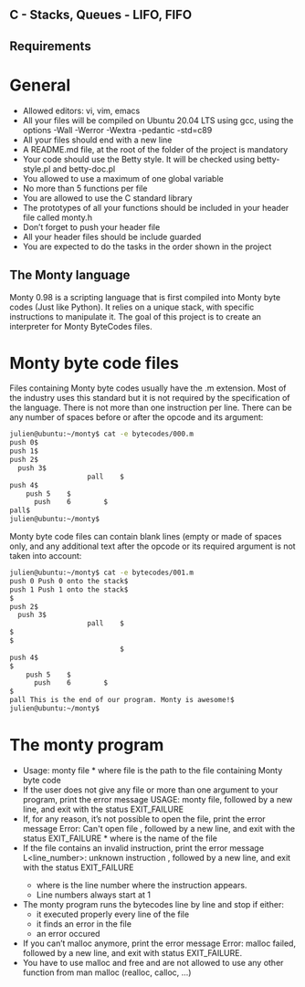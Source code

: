 ## C - Stacks, Queues - LIFO, FIFO

## Requirements
# General

* Allowed editors: vi, vim, emacs
* All your files will be compiled on Ubuntu 20.04 LTS using gcc, using the options -Wall -Werror -Wextra -pedantic -std=c89
* All your files should end with a new line
* A README.md file, at the root of the folder of the project is mandatory
* Your code should use the Betty style. It will be checked using betty-style.pl and betty-doc.pl
* You allowed to use a maximum of one global variable
* No more than 5 functions per file
* You are allowed to use the C standard library
* The prototypes of all your functions should be included in your header file called monty.h
* Don’t forget to push your header file
* All your header files should be include guarded
* You are expected to do the tasks in the order shown in the project

## The Monty language
Monty 0.98 is a scripting language that is first compiled into Monty byte codes (Just like Python). It relies on a unique stack, with specific instructions to manipulate it. The goal of this project is to create an interpreter for Monty ByteCodes files.<br>

# Monty byte code files

Files containing Monty byte codes usually have the .m extension. Most of the industry uses this standard but it is not required by the specification of the language. There is not more than one instruction per line. There can be any number of spaces before or after the opcode and its argument:<br>

```bash
julien@ubuntu:~/monty$ cat -e bytecodes/000.m
push 0$
push 1$
push 2$
  push 3$
                   pall    $
push 4$
    push 5    $
      push    6        $
pall$
julien@ubuntu:~/monty$
```

Monty byte code files can contain blank lines (empty or made of spaces only, and any additional text after the opcode or its required argument is not taken into account:<br>

```bash
julien@ubuntu:~/monty$ cat -e bytecodes/001.m
push 0 Push 0 onto the stack$
push 1 Push 1 onto the stack$
$
push 2$
  push 3$
                   pall    $
$
$
                           $
push 4$
$
    push 5    $
      push    6        $
$
pall This is the end of our program. Monty is awesome!$
julien@ubuntu:~/monty$
```

# The monty program

*    Usage: monty file
	* where file is the path to the file containing Monty byte code
*    If the user does not give any file or more than one argument to your program, print the error message USAGE: monty file, followed by a new line, and exit with the status EXIT_FAILURE
*    If, for any reason, it’s not possible to open the file, print the error message Error: Can't open file <file>, followed by a new line, and exit with the status EXIT_FAILURE
	* where <file> is the name of the file
*   If the file contains an invalid instruction, print the error message L<line_number>: unknown instruction <opcode>, followed by a new line, and exit with the status EXIT_FAILURE
	* where is the line number where the instruction appears.
	* Line numbers always start at 1
*   The monty program runs the bytecodes line by line and stop if either:
	* it executed properly every line of the file
	* it finds an error in the file
	* an error occured
*   If you can’t malloc anymore, print the error message Error: malloc failed, followed by a new line, and exit with status EXIT_FAILURE.
*   You have to use malloc and free and are not allowed to use any other function from man malloc (realloc, calloc, …)

